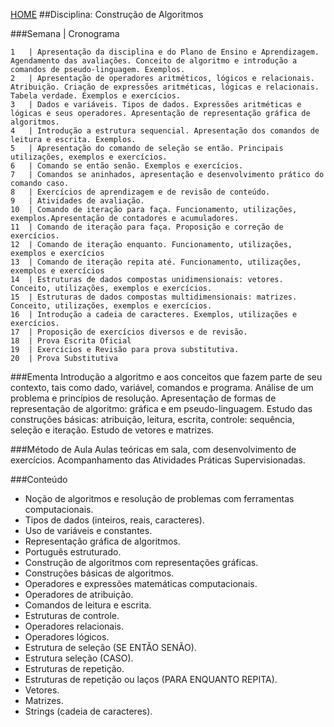 [HOME](https://github.com/lucastafarelbs/Ensino-Superior-de-Informatica-GRATUITO) 
##Disciplina: Construção de Algoritmos

###Semana | Cronograma
```
1	| Apresentação da disciplina e do Plano de Ensino e Aprendizagem. Agendamento das avaliações. Conceito de algoritmo e introdução a comandos de pseudo-linguagem. Exemplos.
2	| Apresentação de operadores aritméticos, lógicos e relacionais. Atribuição. Criação de expressões aritméticas, lógicas e relacionais. Tabela verdade. Exemplos e exercícios.
3	| Dados e variáveis. Tipos de dados. Expressões aritméticas e lógicas e seus operadores. Apresentação de representação gráfica de algoritmos.
4	| Introdução a estrutura sequencial. Apresentação dos comandos de leitura e escrita. Exemplos.
5	| Apresentação do comando de seleção se então. Principais utilizações, exemplos e exercícios.
6	| Comando se então senão. Exemplos e exercícios.
7	| Comandos se aninhados, apresentação e desenvolvimento prático do comando caso.
8	| Exercícios de aprendizagem e de revisão de conteúdo.
9	| Atividades de avaliação.
10	| Comando de iteração para faça. Funcionamento, utilizações, exemplos.Apresentação de contadores e acumuladores.
11	| Comando de iteração para faça. Proposição e correção de exercícios.
12	| Comando de iteração enquanto. Funcionamento, utilizações, exemplos e exercícios
13	| Comando de iteração repita até. Funcionamento, utilizações, exemplos e exercícios
14	| Estruturas de dados compostas unidimensionais: vetores. Conceito, utilizações, exemplos e exercícios.
15	| Estruturas de dados compostas multidimensionais: matrizes. Conceito, utilizações, exemplos e exercícios.
16	| Introdução a cadeia de caracteres. Exemplos, utilizações e exercícios.
17	| Proposição de exercícios diversos e de revisão.
18	| Prova Escrita Oficial
19	| Exercícios e Revisão para prova substitutiva.
20	| Prova Substitutiva

```
###Ementa
Introdução a algoritmo e aos conceitos que fazem parte de seu contexto, tais como dado, variável, comandos e programa. Análise de um problema e princípios de resolução. Apresentação de formas de representação de algoritmo: gráfica e em pseudo-linguagem. Estudo das construções básicas: atribuição, leitura, escrita, controle: sequência, seleção e iteração. Estudo de vetores e matrizes.

###Método de Aula
Aulas teóricas em sala, com desenvolvimento de exercícios. Acompanhamento das Atividades Práticas Supervisionadas.

###Conteúdo
- Noção de algoritmos e resolução de problemas com ferramentas computacionais.
- Tipos de dados (inteiros, reais, caracteres).
- Uso de variáveis e constantes.
- Representação gráfica de algoritmos.
- Português estruturado.
- Construção de algoritmos com representações gráficas.
- Construções básicas de algoritmos.
- Operadores e expressões matemáticas computacionais.
- Operadores de atribuição.
- Comandos de leitura e escrita.
- Estruturas de controle.
- Operadores relacionais.
- Operadores lógicos.
- Estrutura de seleção (SE ENTÃO SENÃO).
- Estrutura seleção (CASO).
- Estruturas de repetição.
- Estruturas de repetição ou laços (PARA ENQUANTO REPITA).
- Vetores.
- Matrizes.
- Strings (cadeia de caracteres).
